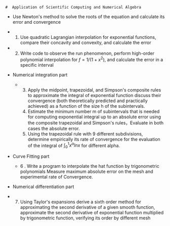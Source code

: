 ```
#  Application of Scientific Computing and Numerical Algebra
```

-  Use Newton's method to solve the roots of the equation and calculate its error and convergence

  - 1. Use quadratic Lagrangian interpolation for exponential functions, compare their concavity and convexity, and calculate the error

  - 2. Write code to observe the run phenomenon, perform high-order polynomial interpolation for $f=1/(1+x^2)$, and calculate the error in a specific interval

- Numerical integration part

  - 3. Apply the midpoint, trapezoidal, and Simpson's composite rules to approximate the integral of exponential function discuss their convergence (both theoretically predicted and practically achieved) as a function of the size h of the subintervals.
    4.  Estimate the minimum number m of subintervals that is needed for computing exponential integral up to an absolute error using the composite trapezoidal and Simpson's rules，Evaluate in both cases the absolute error.
    5. Using the trapezoidal rule with 9 different subdivisions,
       determine empirically its rate of convergence for the evaluation of the integral of $\int_{0}^{1} x^{\alpha }lnx$ for different alpha.

- Curve Fitting part

  -    6 .  Write a program to interpolate the hat function by trigonometric polynomials Measure maximum absolute error on the mesh and experimental rate of Convergence.

-  Numerical differentiation part

  - 7. Using Taylor's expansions derive a sixth order method for approximating the second derivative of a given smooth function, approximate the second derivative of exponential function multiplied by trigonometric function, verifying its order by different mesh

  





